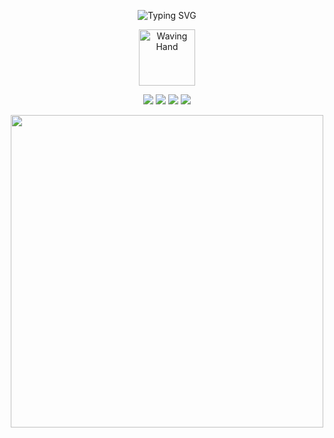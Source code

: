 <!-- Animated Header Banner --> <p align="center"> <img src="https://readme-typing-svg.herokuapp.com?font=Fira+Code&weight=600&size=30&pause=1000&color=FB8C00&center=true&vCenter=true&width=500&height=70&lines=Hello%2C+I'm+Your+Name;Full+Stack+Developer;UI%2FUX+Designer;Open+Source+Enthusiast" alt="Typing SVG" /> </p> <!-- Animated Wave --> <p align="center"> <img src="https://raw.githubusercontent.com/Tarikul-Islam-Anik/Animated-Fluent-Emojis/master/Emojis/Hand%20gestures/Waving%20Hand.png" alt="Waving Hand" width="90" height="90" /> </p> <!-- Animated Badges --> <p align="center"> <img src="https://img.shields.io/badge/JavaScript-F7DF1E?style=for-the-badge&logo=javascript&logoColor=black&animation=blinking" /> <img src="https://img.shields.io/badge/React-20232A?style=for-the-badge&logo=react&logoColor=61DAFB" /> <img src="https://img.shields.io/badge/Node.js-339933?style=for-the-badge&logo=nodedotjs&logoColor=white" /> <img src="https://img.shields.io/badge/Python-FFD43B?style=for-the-badge&logo=python&logoColor=blue" /> </p> <!-- Animated Divider --> <p align="center">

<div align="center"> <img src="https://user-images.githubusercontent.com/74038190/225813708-98b745f2-7d22-48cf-9150-083f1b00d6c9.gif" width="500"> </div>

